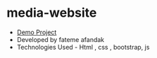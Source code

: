 # media-website
- [Demo Project](https://fatemehafandak.github.io/media-website/)
- Developed by fateme afandak
- Technologies Used - Html , css , bootstrap, js
